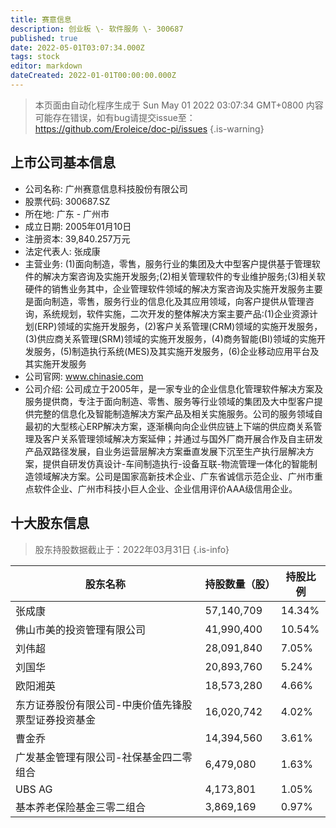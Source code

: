 ```yaml
---
title: 赛意信息
description: 创业板 \- 软件服务 \- 300687
published: true
date: 2022-05-01T03:07:34.000Z
tags: stock
editor: markdown
dateCreated: 2022-01-01T00:00:00.000Z
---
```


> 本页面由自动化程序生成于 Sun May 01 2022 03:07:34 GMT+0800
> 内容可能存在错误，如有bug请提交issue至：https://github.com/Eroleice/doc-pi/issues
{.is-warning}

## 上市公司基本信息
- 公司名称: 广州赛意信息科技股份有限公司
- 股票代码: 300687.SZ
- 所在地: 广东 - 广州市
- 成立日期: 2005年01月10日
- 注册资本: 39,840.257万元
- 法定代表人: 张成康
- 主营业务: (1)面向制造，零售，服务行业的集团及大中型客户提供基于管理软件的解决方案咨询及实施开发服务;(2)相关管理软件的专业维护服务;(3)相关软硬件的销售业务其中，企业管理软件领域的解决方案咨询及实施开发服务主要是面向制造，零售，服务行业的信息化及其应用领域，向客户提供从管理咨询，系统规划，软件实施，二次开发的整体解决方案主要产品:(1)企业资源计划(ERP)领域的实施开发服务，(2)客户关系管理(CRM)领域的实施开发服务，(3)供应商关系管理(SRM)领域的实施开发服务，(4)商务智能(BI)领域的实施开发服务，(5)制造执行系统(MES)及其实施开发服务，(6)企业移动应用平台及其实施开发服务
- 公司官网: www.chinasie.com
- 公司介绍: 公司成立于2005年，是一家专业的企业信息化管理软件解决方案及服务提供商，专注于面向制造、零售、服务等行业领域的集团及大中型客户提供完整的信息化及智能制造解决方案产品及相关实施服务。公司的服务领域自最初的大型核心ERP解决方案，逐渐横向向企业供应链上下端的供应商关系管理及客户关系管理领域解决方案延伸；并通过与国外厂商开展合作及自主研发产品双路径发展，自业务运营层解决方案垂直发展下沉至生产执行层解决方案，提供自研发仿真设计-车间制造执行-设备互联-物流管理一体化的智能制造领域解决方案。公司是国家高新技术企业、广东省诚信示范企业、广州市重点软件企业、广州市科技小巨人企业、企业信用评价AAA级信用企业。


## 十大股东信息
> 股东持股数据截止于：2022年03月31日
{.is-info}

| 股东名称 | 持股数量（股） | 持股比例 |
| --- | --- | --- |
| 张成康 | 57,140,709 | 14.34% |
| 佛山市美的投资管理有限公司 | 41,990,400 | 10.54% |
| 刘伟超 | 28,091,840 | 7.05% |
| 刘国华 | 20,893,760 | 5.24% |
| 欧阳湘英 | 18,573,280 | 4.66% |
| 东方证券股份有限公司-中庚价值先锋股票型证券投资基金 | 16,020,742 | 4.02% |
| 曹金乔 | 14,394,560 | 3.61% |
| 广发基金管理有限公司-社保基金四二零组合 | 6,479,080 | 1.63% |
| UBS   AG | 4,173,801 | 1.05% |
| 基本养老保险基金三零二组合 | 3,869,169 | 0.97% |




